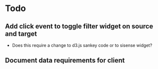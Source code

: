 # Todo

## Add click event to toggle filter widget on source and target
* Does this require a change to d3.js sankey code or to sisense widget?

## Document data requirements for client
